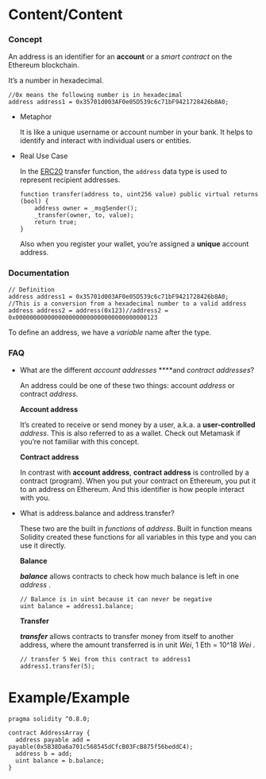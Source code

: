 # Content/Content

### Concept

 An address is an identifier for an **account** or a *smart contract* on the Ethereum blockchain. 

It’s a number in hexadecimal. 

```solidity
//0x means the following number is in hexadecimal 
address address1 = 0x35701d003AF0e05D539c6c71bF9421728426b8A0;
```

- Metaphor
    
    It is like a unique username or account number in your bank. It helps to identify and interact with individual users or entities.
    
- Real Use Case
    
    In the [ERC20](https://github.com/OpenZeppelin/openzeppelin-contracts/blob/8186c07a83c09046c6fbaa90a035ee47e4d7d785/contracts/token/ERC20/ERC20.sol#L118) transfer function, the `address` data type is used to represent recipient addresses.
    
    ```solidity
    function transfer(address to, uint256 value) public virtual returns (bool) {
        address owner = _msgSender();
        _transfer(owner, to, value);
        return true;
    }
    ```
    
    Also when you register your wallet, you’re assigned a **unique** account address. 
    

### Documentation

```solidity
// Definition
address address1 = 0x35701d003AF0e05D539c6c71bF9421728426b8A0;
//This is a conversion from a hexadecimal number to a valid address
address address2 = address(0x123)//address2 = 0x0000000000000000000000000000000000000123
```

To define an address, we have a *variable* name after the type.

### FAQ

- What are the different *account addresses* ****and *contract addresses*?
    
    An address could be one of these two things: account *address* or contract *address*.
    
    **Account address**
    
    It’s created to receive or send money by a user, a.k.a. a **user-controlled** *address*. This is also referred to as a wallet. Check out Metamask if you’re not familiar with this concept. 
    
    **Contract address**
    
    In contrast with **account address**, **contract address** is controlled by a contract (program). When you put your contract on Ethereum, you put it to an address on Ethereum. And this identifier is how people interact with you.
    
- What is address.balance and address.transfer?
    
    These two are the built in *functions* of *address*. Built in function means Solidity created these functions for all variables in this type and you can use it directly. 
    
     **Balance**
    
    ***balance*** allows contracts to check how much balance is left in one *address* .
    
    ```solidity
    // Balance is in uint because it can never be negative 
    uint balance = address1.balance;
    ```
    
    **Transfer**
    
    ***transfer*** allows contracts to transfer money from itself to another address, where the amount transferred is in unit *Wei*, 1 Eth = 10^18 *Wei* .
    
    ```solidity
    // transfer 5 Wei from this contract to address1 
    address1.transfer(5);
    ```
    

# Example/Example

```solidity
pragma solidity ^0.8.0;

contract AddressArray {
  address payable add = payable(0x5B38Da6a701c568545dCfcB03FcB875f56beddC4);
  address b = add;
  uint balance = b.balance;
}
```
